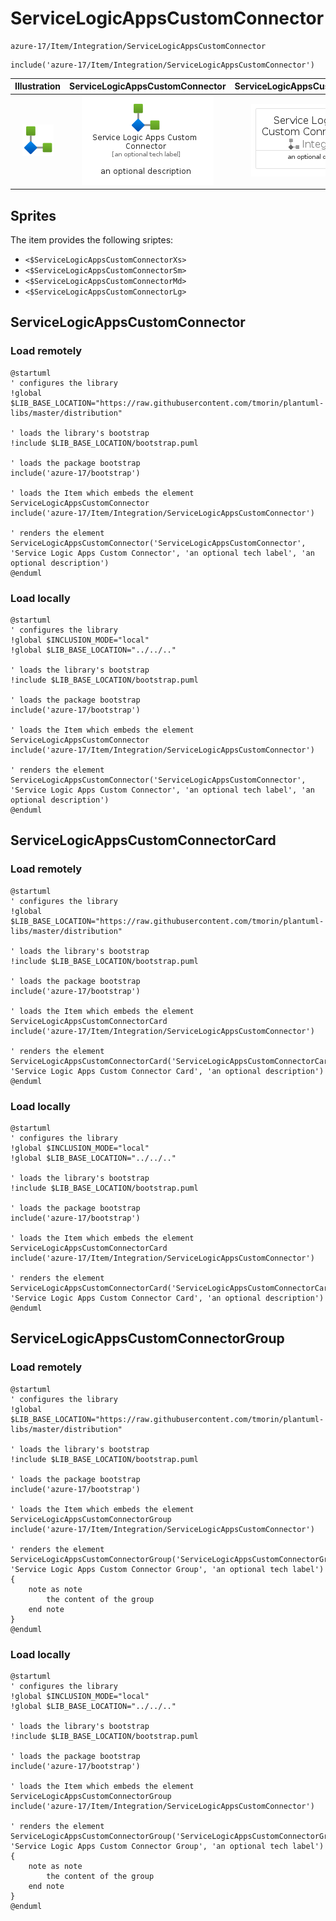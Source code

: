 # ServiceLogicAppsCustomConnector


```text
azure-17/Item/Integration/ServiceLogicAppsCustomConnector
```

```text
include('azure-17/Item/Integration/ServiceLogicAppsCustomConnector')
```



| Illustration | ServiceLogicAppsCustomConnector | ServiceLogicAppsCustomConnectorCard | ServiceLogicAppsCustomConnectorGroup |
| :---: | :---: | :---: | :---: |
| ![illustration for Illustration](../../../azure-17/Item/Integration/ServiceLogicAppsCustomConnector.png) | ![illustration for ServiceLogicAppsCustomConnector](../../../azure-17/Item/Integration/ServiceLogicAppsCustomConnector.Local.png) | ![illustration for ServiceLogicAppsCustomConnectorCard](../../../azure-17/Item/Integration/ServiceLogicAppsCustomConnectorCard.Local.png) | ![illustration for ServiceLogicAppsCustomConnectorGroup](../../../azure-17/Item/Integration/ServiceLogicAppsCustomConnectorGroup.Local.png) |



## Sprites
The item provides the following sriptes:

- `<$ServiceLogicAppsCustomConnectorXs>`
- `<$ServiceLogicAppsCustomConnectorSm>`
- `<$ServiceLogicAppsCustomConnectorMd>`
- `<$ServiceLogicAppsCustomConnectorLg>`





## ServiceLogicAppsCustomConnector

### Load remotely
```plantuml
@startuml
' configures the library
!global $LIB_BASE_LOCATION="https://raw.githubusercontent.com/tmorin/plantuml-libs/master/distribution"

' loads the library's bootstrap
!include $LIB_BASE_LOCATION/bootstrap.puml

' loads the package bootstrap
include('azure-17/bootstrap')

' loads the Item which embeds the element ServiceLogicAppsCustomConnector
include('azure-17/Item/Integration/ServiceLogicAppsCustomConnector')

' renders the element
ServiceLogicAppsCustomConnector('ServiceLogicAppsCustomConnector', 'Service Logic Apps Custom Connector', 'an optional tech label', 'an optional description')
@enduml
```

### Load locally
```plantuml
@startuml
' configures the library
!global $INCLUSION_MODE="local"
!global $LIB_BASE_LOCATION="../../.."

' loads the library's bootstrap
!include $LIB_BASE_LOCATION/bootstrap.puml

' loads the package bootstrap
include('azure-17/bootstrap')

' loads the Item which embeds the element ServiceLogicAppsCustomConnector
include('azure-17/Item/Integration/ServiceLogicAppsCustomConnector')

' renders the element
ServiceLogicAppsCustomConnector('ServiceLogicAppsCustomConnector', 'Service Logic Apps Custom Connector', 'an optional tech label', 'an optional description')
@enduml
```

## ServiceLogicAppsCustomConnectorCard

### Load remotely
```plantuml
@startuml
' configures the library
!global $LIB_BASE_LOCATION="https://raw.githubusercontent.com/tmorin/plantuml-libs/master/distribution"

' loads the library's bootstrap
!include $LIB_BASE_LOCATION/bootstrap.puml

' loads the package bootstrap
include('azure-17/bootstrap')

' loads the Item which embeds the element ServiceLogicAppsCustomConnectorCard
include('azure-17/Item/Integration/ServiceLogicAppsCustomConnector')

' renders the element
ServiceLogicAppsCustomConnectorCard('ServiceLogicAppsCustomConnectorCard', 'Service Logic Apps Custom Connector Card', 'an optional description')
@enduml
```

### Load locally
```plantuml
@startuml
' configures the library
!global $INCLUSION_MODE="local"
!global $LIB_BASE_LOCATION="../../.."

' loads the library's bootstrap
!include $LIB_BASE_LOCATION/bootstrap.puml

' loads the package bootstrap
include('azure-17/bootstrap')

' loads the Item which embeds the element ServiceLogicAppsCustomConnectorCard
include('azure-17/Item/Integration/ServiceLogicAppsCustomConnector')

' renders the element
ServiceLogicAppsCustomConnectorCard('ServiceLogicAppsCustomConnectorCard', 'Service Logic Apps Custom Connector Card', 'an optional description')
@enduml
```

## ServiceLogicAppsCustomConnectorGroup

### Load remotely
```plantuml
@startuml
' configures the library
!global $LIB_BASE_LOCATION="https://raw.githubusercontent.com/tmorin/plantuml-libs/master/distribution"

' loads the library's bootstrap
!include $LIB_BASE_LOCATION/bootstrap.puml

' loads the package bootstrap
include('azure-17/bootstrap')

' loads the Item which embeds the element ServiceLogicAppsCustomConnectorGroup
include('azure-17/Item/Integration/ServiceLogicAppsCustomConnector')

' renders the element
ServiceLogicAppsCustomConnectorGroup('ServiceLogicAppsCustomConnectorGroup', 'Service Logic Apps Custom Connector Group', 'an optional tech label') {
    note as note
        the content of the group
    end note
}
@enduml
```

### Load locally
```plantuml
@startuml
' configures the library
!global $INCLUSION_MODE="local"
!global $LIB_BASE_LOCATION="../../.."

' loads the library's bootstrap
!include $LIB_BASE_LOCATION/bootstrap.puml

' loads the package bootstrap
include('azure-17/bootstrap')

' loads the Item which embeds the element ServiceLogicAppsCustomConnectorGroup
include('azure-17/Item/Integration/ServiceLogicAppsCustomConnector')

' renders the element
ServiceLogicAppsCustomConnectorGroup('ServiceLogicAppsCustomConnectorGroup', 'Service Logic Apps Custom Connector Group', 'an optional tech label') {
    note as note
        the content of the group
    end note
}
@enduml
```

